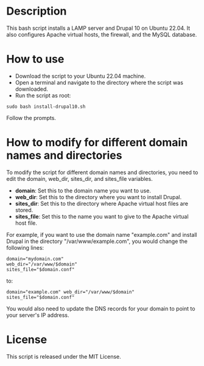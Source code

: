 # Description

This bash script installs a LAMP server and Drupal 10 on Ubuntu 22.04. It also configures Apache virtual hosts, the firewall, and the MySQL database.

# How to use

- Download the script to your Ubuntu 22.04 machine.
- Open a terminal and navigate to the directory where the script was downloaded.
- Run the script as root:

```
sudo bash install-drupal10.sh
```

Follow the prompts.

# How to modify for different domain names and directories

To modify the script for different domain names and directories, you need to edit the domain, web_dir, sites_dir, and sites_file variables.

- **domain**: Set this to the domain name you want to use.
- **web_dir**: Set this to the directory where you want to install Drupal.
- **sites_dir**: Set this to the directory where Apache virtual host files are stored.
- **sites_file**: Set this to the name you want to give to the Apache virtual host file.

For example, if you want to use the domain name "example.com" and install Drupal in the directory "/var/www/example.com", you would change the following lines:

```
domain="mydomain.com"
web_dir="/var/www/$domain"
sites_file="$domain.conf"
```

to:

``
domain="example.com"
web_dir="/var/www/$domain"
sites_file="$domain.conf"
``

You would also need to update the DNS records for your domain to point to your server's IP address.

# License

This script is released under the MIT License.